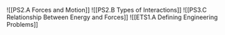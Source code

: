
![[PS2.A Forces and Motion]]
![[PS2.B Types of Interactions]]
![[PS3.C Relationship Between Energy and Forces]]
![[ETS1.A Defining Engineering Problems]]